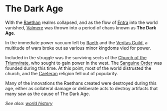 # The Dark Age

With the [Raethan](raeth.md) realms collapsed, and as the flow of [Entra](entra.md) into the world vanished, [Valmere](valmere.md) was thrown into a period of chaos known as **The Dark Age**. 

In the immediate power vacuum left by [Raeth](raeth.md) and the [Veritas Guild](veritas_guild.md), a multitude of wars broke out as various minor kingdoms vied for power.

Included in the struggle was the surviving sects of the [Church of the Triumvirate](the_church_of_the_triumvirate.md), who sought to gain power in the west. The [Sanguine Order](sanguine_order.md) was founded during this time. At this point, most of the world distrusted the church, and the [Caeteran](caeteran.md) religion fell out of popularity.

Many of the innovations the Raethans created were destroyed during this age, either as collateral damage or deliberate acts to destroy artifacts that many saw as the cause of The Dark Age.

*See also: [world history](world_history.md)*

